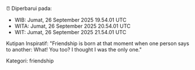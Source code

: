 ⏰ Diperbarui pada:
- WIB: Jumat, 26 September 2025 19.54.01 UTC
- WITA: Jumat, 26 September 2025 20.54.01 UTC
- WIT: Jumat, 26 September 2025 21.54.01 UTC

Kutipan Inspiratif:
"Friendship is born at that moment when one person says to another: What! You too? I thought I was the only one."


Kategori: friendship

